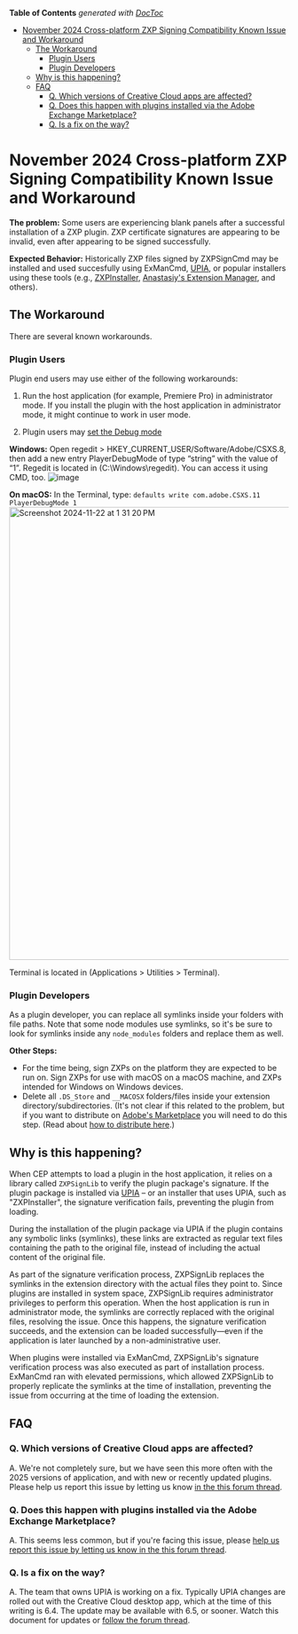 <!-- START doctoc generated TOC please keep comment here to allow auto update -->
<!-- DON'T EDIT THIS SECTION, INSTEAD RE-RUN doctoc TO UPDATE -->
**Table of Contents**  *generated with [DocToc](https://github.com/thlorenz/doctoc)*

- [November 2024 Cross-platform ZXP Signing Compatibility Known Issue and Workaround](#november-2024-cross-platform-zxp-signing-compatibility-known-issue-and-workaround)
  - [The Workaround](#the-workaround)
    - [Plugin Users](#plugin-users)
    - [Plugin Developers](#plugin-developers)
  - [Why is this happening?](#why-is-this-happening)
  - [FAQ](#faq)
    - [Q. Which versions of Creative Cloud apps are affected?](#q-which-versions-of-creative-cloud-apps-are-affected)
    - [Q. Does this happen with plugins installed via the Adobe Exchange Marketplace?](#q-does-this-happen-with-plugins-installed-via-the-adobe-exchange-marketplace)
    - [Q. Is a fix on the way?](#q-is-a-fix-on-the-way)

<!-- END doctoc generated TOC please keep comment here to allow auto update -->

# November 2024 Cross-platform ZXP Signing Compatibility Known Issue and Workaround

**The problem:**  Some users are experiencing blank panels after a successful installation of a ZXP plugin. ZXP certificate signatures are appearing to be invalid, even after appearing to be signed successfully.

**Expected Behavior:** Historically ZXP files signed by ZXPSignCmd may be installed and used succesfully using ExManCmd, [UPIA](https://helpx.adobe.com/in/creative-cloud/help/working-from-the-command-line.html), or popular installers using these tools (e.g., [ZXPInstaller](https://aescripts.com/learn/zxp-installer/), [Anastasiy's Extension Manager](https://install.anastasiy.com/), and others).

## The Workaround

There are several known workarounds.

### Plugin Users
Plugin end users may use either of the following workarounds:

1. Run the host application (for example, Premiere Pro) in administrator mode. If you install the plugin with the host application in administrator mode, it might continue to work in user mode.

2. Plugin users may [set the Debug mode](https://github.com/Adobe-CEP/Getting-Started-guides/tree/master/Client-side%20Debugging#set-the-debug-mode)

**Windows:** Open regedit > HKEY_CURRENT_USER/Software/Adobe/CSXS.8, then add a new entry PlayerDebugMode of type “string” with the value of “1”. Regedit is located in (C:\Windows\regedit). You can access it using CMD, too.
![image](https://github.com/user-attachments/assets/25f9cde0-fc01-44dd-b49a-f3bf57820c48)


**On macOS:** In the Terminal, type: `defaults write com.adobe.CSXS.11 PlayerDebugMode 1`
<img width="816" alt="Screenshot 2024-11-22 at 1 31 20 PM" src="https://github.com/user-attachments/assets/9b9d0e8b-784c-421d-99f0-772aec4d04eb">

Terminal is located in (Applications > Utilities > Terminal).

### Plugin Developers

As a plugin developer, you can replace all symlinks inside your folders with file paths. Note that some node modules use symlinks, so it's be sure to look for symlinks inside any `node_modules` folders and replace them as well.

**Other Steps:**
* For the time being, sign ZXPs on the platform they are expected to be run on. Sign ZXPs for use with macOS on a macOS machine, and ZXPs intended for Windows on Windows devices.
* Delete all  `.DS_Store` and `__MACOSX` folders/files inside your extension directory/subdirectories. (It's not clear if this related to the problem, but if you want to distribute on [Adobe's Marketplace](https://exchange.adobe.com/apps/browse/cc) you will need to do this step. (Read about [how to distribute here](https://developer.adobe.com/developer-distribution/creative-cloud/docs/guides/).)

## Why is this happening?

When CEP attempts to load a plugin in the host application, it relies on a library called `ZXPSignLib` to verify the plugin package's signature. If the plugin package is installed via [UPIA](https://helpx.adobe.com/in/creative-cloud/help/working-from-the-command-line.html) – or an installer that uses UPIA, such as "ZXPInstaller", the signature verification fails, preventing the plugin from loading.

During the installation of the plugin package via UPIA if the plugin contains any symbolic links (symlinks), these links are extracted as regular text files containing the path to the original file, instead of including the actual content of the original file.

As part of the signature verification process, ZXPSignLib replaces the symlinks in the extension directory with the actual files they point to. Since plugins are installed in system space, ZXPSignLib requires administrator privileges to perform this operation. When the host application is run in administrator mode, the symlinks are correctly replaced with the original files, resolving the issue. Once this happens, the signature verification succeeds, and the extension can be loaded successfully—even if the application is later launched by a non-administrative user.

When plugins were installed via ExManCmd, ZXPSignLib's signature verification process was also executed as part of installation process. ExManCmd ran with elevated permissions, which allowed ZXPSignLib to properly replicate the symlinks at the time of installation, preventing the issue from occurring at the time of loading the extension.

## FAQ

### Q. Which versions of Creative Cloud apps are affected?

A. We're not completely sure, but we have seen this more often with the 2025 versions of application, and with new or recently updated plugins. Please help us report this issue by letting us know [in the this forum thread](https://community.adobe.com/t5/exchange-bugs/cross-platform-zxp-signing-compatibility-known-issue-and-workaround-2024/idi-p/14961412).

### Q. Does this happen with plugins installed via the Adobe Exchange Marketplace?

A. This seems less common, but if you're facing this issue, please [help us report this issue by letting us know in the this forum thread](https://community.adobe.com/t5/exchange-bugs/cross-platform-zxp-signing-compatibility-known-issue-and-workaround-2024/idi-p/14961412).

### Q. Is a fix on the way?

A. The team that owns UPIA is working on a fix. Typically UPIA changes are rolled out with the Creative Cloud desktop app, which at the time of this writing is 6.4. The update may be available with 6.5, or sooner. Watch this document for updates or [follow the forum thread](https://community.adobe.com/t5/exchange-bugs/cross-platform-zxp-signing-compatibility-known-issue-and-workaround-2024/idi-p/14961412).

